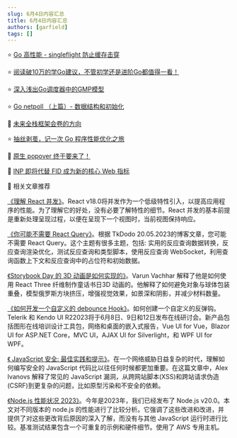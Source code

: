 ```yaml
---
slug: 6月4日内容汇总
title: 6月4日内容汇总
authors: [garfield]
tags: []
---
```


⭐️ [Go 高性能 - singleflight 防止缓存击穿](https://mp.weixin.qq.com/s/TE7zu2t2SjUpGKK-Bji9_g)

⭐️ [阅读破10万的学Go建议，不管初学还是进阶Go都值得一看！](https://mp.weixin.qq.com/s/Ae_7w94wj5FTlmhUK5Kv2w)

⭐️ [深入浅出Go调度器中的GMP模型](https://mp.weixin.qq.com/s/CElQUJw6R2jUzpZFgDEIPA)

⭐️ [Go netpoll （上篇）- 数据结构和初始化](https://mp.weixin.qq.com/s/Zl66w4q3jDrn7uvA_tPmYA)

📒 [​未来全栈框架会卷的方向](https://mp.weixin.qq.com/s/hMrXX8980N32CJbz6HT90g)

⭐️ [抽丝剥茧，记一次 Go 程序性能优化之旅](https://mp.weixin.qq.com/s/HBLwocMA2vQE2uFlJ0D8Iw)

📒 [原生 popover 终于要来了！](https://mp.weixin.qq.com/s/qsZOrUBEjhWGUJ_qzF4XIw)

📒 [INP 即将代替 FID 成为新的核心 Web 指标](https://mp.weixin.qq.com/s/OHbzuqUl3tL1YlpLOgEkvA)

📒 相关文章推荐

[《理解 React 并发》](https://www.bbss.dev/posts/react-concurrency/)。React v18.0将并发作为一个低级特性引入，以提高应用程序的性能。为了理解它的好处，没有必要了解特性的细节。React 并发的基本前提是重新处理呈现过程，以便在呈现下一个视图时，当前视图保持响应。

[《你可能不需要 React Query》](https://tkdodo.eu/blog/you-might-not-need-react-query)。根据 TkDodo 20.05.2023的博客文章，您可能不需要 React Query。这个主题有很多主题，包括: 实用的反应查询数据转换，反应查询渲染优化，测试反应查询和类型脚本，使用反应查询 WebSocket，利用查询函数上下文和反应查询中的占位符和初始数据。

[《Storybook Day 的 3D 动画是如何实现的》](https://varun.ca/storybook-day/)。Varun Vachhar 解释了他是如何使用 React Three 纤维制作童话书日3D 动画的。他解释了如何避免对象与球体包装重叠，模型俄罗斯方块挤压，增强视觉效果，如景深和阴影，并减少材料数量。

[《如何开发一个自定义的 debounce Hook》](https://www.telerik.com/blogs/how-to-create-custom-debounce-hook-react)。如何创建一个自定义的反弹钩。Telerik 和 Kendo UI R22023将于6月8日、9日和12日发布在线研讨会。新产品包括图形在线培训设计工具包，网络和桌面的嵌入式报告，Vue UI for Vue，Blazor UI for ASP.NET Core，MVC UI，AJAX UI for Silverlight，和 WPF UI for WPF。

[《 JavaScript 安全: 最佳实践和提示》](https://stackdiary.com/javascript-security/)。在一个网络威胁日益复杂的时代，理解如何编写安全的 JavaScript 代码比以往任何时候都更加重要。在这篇文章中，Alex Ivanovs 解释了常见的 JavaScript 漏洞，从跨网站脚本(XSS)和跨站请求伪造(CSRF)到更复杂的问题，比如原型污染和不安全的依赖。

[《Node.js 性能状况 2023》](https://blog.rafaelgss.dev/state-of-nodejs-performance-2023)。今年是2023年，我们已经发布了 Node.js v20.0。本文对不同版本的 node.js 的性能进行了比较分析。它强调了这些改进和改进，并提供了对这些更改背后原因的深入了解，而没有与其他 JavaScript 运行时进行比较。基准测试结果包含一个可重复的示例和硬件细节。使用了 AWS 专用主机。
